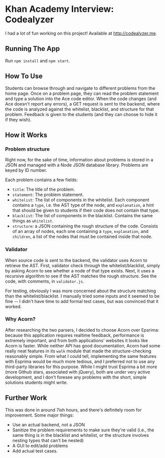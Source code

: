 # Khan Academy Interview: Codealyzer

I had a lot of fun working on this project! Available at http://codealyzer.me.

## Running The App

Run `npm install` and `npm start`.

## How To Use 

Students can browse through and navigate to different problems from the home page. Once on a problem page, they can read the problem statement and type a solution into the Ace code editor. When the code changes (and Ace doesn't report any errors), a GET request is sent to the backend, where the code is analyzed against the whitelist, blacklist, and structure for that problem. Feedback is given to the students (and they can choose to hide it if they wish).

## How it Works

### Problem structure

Right now, for the sake of time, information about problems is stored in a JSON and managed with a Node JSON database library. Problems are keyed by ID number.

Each problem contains a few fields:
* `title`: The title of the problem.
* `statement`: The problem statement.
* `whitelist`: The list of components in the whitelist. Each component contains a `type`, i.e. the AST type of the node, and `explanation`, a hint that should be given to students if their code does not contain that type.
* `blacklist`: The list of components in the blacklist. Contains the same things as `whitelist`.
* `structure`: a JSON containing the rough structure of the code. Consists of an array of nodes, each one containing a `type`, `explanation`, and `children`, a list of the nodes that must be contained inside that node.

### Validator

When source code is sent to the backend, the validator uses Acorn to retrieve the AST. First, validator check through the whitelist/blacklist, simply by asking Acorn to see whether a node of that type exists. Next, it uses a recursive algorithm to see if the AST matches the rough structure. See the code, with comments, in `validator.js`.

For testing, obviously I was more concerned about the structure matching than the whitelist/blacklist. I manually tried some inputs and it seemed to be fine -- I didn't have time to add formal test cases, but was convinced that it worked.

### Why Acorn?

After researching the two parsers, I decided to choose Acorn over Epsrima: because this application requires realtime feedback, performance is extremely important, and from both applications' websites it looks like Acorn is faster. While neither API has good documentation, Acorn had some really neat features in its `walk` module that made the structure-checking reasonably simple. From what I could tell, implementing the same features with Esprima would be much more tedious, and I preferred not to use any third-party libraries for this purpose. While I might trust Esprima a bit more (more Github stars, associated with jQuery), both are under very active development, and I don't foresee any problems with the short, simple solutions students might write.

## Further Work

This was done in around 7ish hours, and there's definitely room for improvement. Some major things:
* Use an actual backend, not a JSON
* Sanitize the problem requirements to make sure they're valid (i.e., the same thing is in the blacklist and whitelist, or the structure involves nesting types that can't be nested)
* A GUI to edit/add problems
* Add actual test cases.

